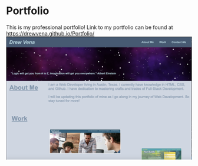 # Portfolio
This is my professional portfolio! 
Link to my portfolio can be found at 
https://drewvena.github.io/Portfolio/
![SCREENSHOT](./images/Portfolio.png)
